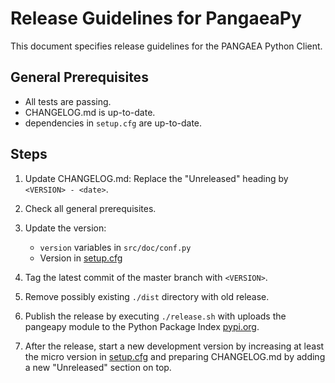 # Release Guidelines for PangaeaPy

This document specifies release guidelines for the PANGAEA Python Client.

## General Prerequisites

* All tests are passing.
* CHANGELOG.md is up-to-date.
* dependencies in `setup.cfg` are up-to-date.

## Steps

1. Update CHANGELOG.md: Replace the "Unreleased" heading by `<VERSION> - <date>`.

2. Check all general prerequisites.

3. Update the version:
   - `version` variables in `src/doc/conf.py`
   - Version in [setup.cfg](./setup.cfg)

4. Tag the latest commit of the master branch with `<VERSION>`.

5. Remove possibly existing `./dist` directory with old release.

6. Publish the release by executing `./release.sh` with uploads the pangeapy
   module to the Python Package Index [pypi.org](https://pypi.org).

7. After the release, start a new development version by increasing at least the
   micro version in [setup.cfg](./setup.cfg) and preparing CHANGELOG.md by
   adding a new "Unreleased" section on top.
